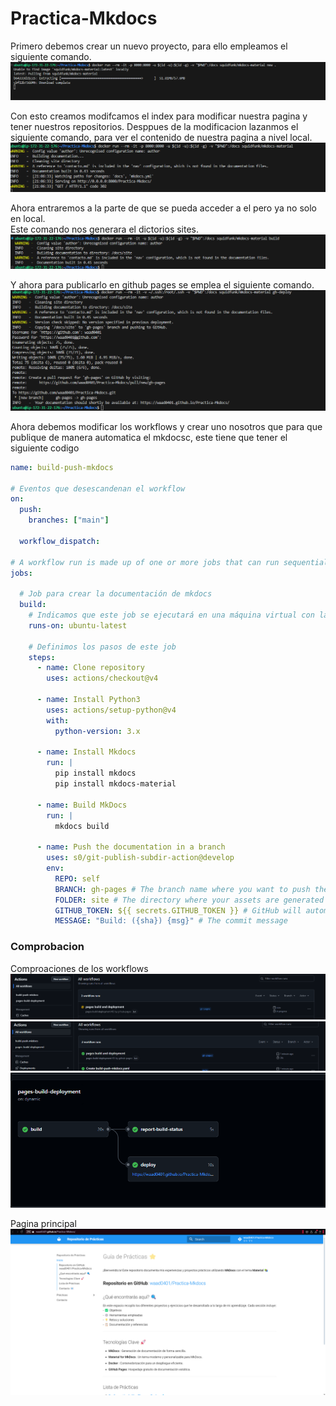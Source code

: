 # Practica-Mkdocs
Primero debemos crear un nuevo proyecto, para ello empleamos el siguiente comando.
![](ImagenMarkDown/new.png)  

Con esto creamos modifcamos el index para modificar nuestra pagina y tener nuestros repositorios. Desppues de la modificacion lazanmos el siguiente comando, para ver el contenido de nuestra pagina a nivel local.  
![](ImagenMarkDown/comando.png)

Ahora entraremos a la parte de que se pueda acceder a el pero ya no solo en local.  
Este comando nos generara el dictorios sites.
![](ImagenMarkDown/build.png)

Y ahora para publicarlo en github pages se emplea el siguiente comando. 
![](ImagenMarkDown/deploy.png)

Ahora debemos modificar los workflows y crear uno nosotros que para que publique de manera automatica el mkdocsc, este tiene que tener el siguiente codigo
```yaml
name: build-push-mkdocs

# Eventos que desescandenan el workflow
on:
  push:
    branches: ["main"]

  workflow_dispatch:

# A workflow run is made up of one or more jobs that can run sequentially or in parallel
jobs:

  # Job para crear la documentación de mkdocs
  build:
    # Indicamos que este job se ejecutará en una máquina virtual con la última versión de ubuntu
    runs-on: ubuntu-latest
    
    # Definimos los pasos de este job
    steps:
      - name: Clone repository
        uses: actions/checkout@v4

      - name: Install Python3
        uses: actions/setup-python@v4
        with:
          python-version: 3.x

      - name: Install Mkdocs
        run: |
          pip install mkdocs
          pip install mkdocs-material 

      - name: Build MkDocs
        run: |
          mkdocs build

      - name: Push the documentation in a branch
        uses: s0/git-publish-subdir-action@develop
        env:
          REPO: self
          BRANCH: gh-pages # The branch name where you want to push the assets
          FOLDER: site # The directory where your assets are generated
          GITHUB_TOKEN: ${{ secrets.GITHUB_TOKEN }} # GitHub will automatically add this - you don't need to bother getting a token
          MESSAGE: "Build: ({sha}) {msg}" # The commit message
```

### Comprobacion
Comproaciones de los workflows
![](ImagenMarkDown/workflowhaciendose.png)  
![](ImagenMarkDown/workflowecho.png)  
![](ImagenMarkDown/pagesbuild.png) 

Pagina principal
![](ImagenMarkDown/PaginaPrincipal.png)  
